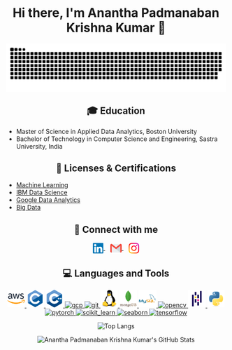 <h1 align="center">Hi there, I'm Anantha Padmanaban Krishna Kumar 👋</h1>

<p align="center">
  <a href="https://github.com/AnanthaPadmanaban-KrishnaKumar">
    <img align="center" src="https://github.com/1999AZZAR/1999AZZAR/blob/main/resources/img/grid-snake.svg" alt="snake game" />
  </a>
</p>

<h2 align="center">🎓 Education</h2>

- Master of Science in Applied Data Analytics, Boston University
- Bachelor of Technology in Computer Science and Engineering, Sastra University, India

<h2 align="center">📜 Licenses & Certifications</h2>

- [Machine Learning](https://www.coursera.org/account/accomplishments/certificate/CAHB8ZZ4ETU6) 
- [IBM Data Science](https://www.coursera.org/account/accomplishments/specialization/certificate/9U989P7SHPYD)
- [Google Data Analytics](https://www.coursera.org/account/accomplishments/specialization/certificate/DN7AK6FR844A)
- [Big Data](https://www.coursera.org/account/accomplishments/specialization/NQ5LRRTVKADH)


<h2 align="center">🔗 Connect with me</h2>

<p align="center">
  <a href="https://linkedin.com/in/anantha-padmanaban-krishna-kumar/" target="blank">
    <img align="center" alt="Anantha Padmanaban | Linkedin" width="24px" src="https://github.com/SatYu26/SatYu26/blob/master/Assets/Linkedin.svg" />
  </a>
  &nbsp;&nbsp;
  <a href="mailto:anantha11k@gmail.com">
    <img align="center" alt="Anantha Padmanaban | Gmail" width="26px" src="https://github.com/SatYu26/SatYu26/blob/master/Assets/Gmail.svg" />
  </a>
  &nbsp;&nbsp;
  <a href="https://www.instagram.com/pawan_1100_/">
    <img align="center" alt="Anantha Padmanaban | Instagram" width="24px" src="https://github.com/SatYu26/SatYu26/blob/master/Assets/Instagram.svg" />
  </a>
</p>

<h2 align="center">💻 Languages and Tools</h2>

<p align="center">
  <!-- Your languages and tools here -->
  <a href="https://aws.amazon.com" target="_blank" rel="noreferrer">
    <img src="https://raw.githubusercontent.com/devicons/devicon/master/icons/amazonwebservices/amazonwebservices-original-wordmark.svg" alt="aws" width="40" height="40"/>
  </a>
  <a href="https://www.cprogramming.com/" target="_blank" rel="noreferrer">
    <img src="https://raw.githubusercontent.com/devicons/devicon/master/icons/c/c-original.svg" alt="c" width="40" height="40"/>
  </a>
  <a href="https://www.w3schools.com/cpp/" target="_blank" rel="noreferrer">
    <img src="https://raw.githubusercontent.com/devicons/devicon/master/icons/cplusplus/cplusplus-original.svg" alt="cplusplus" width="40" height="40"/>
  </a>
  <a href="https://cloud.google.com" target="_blank" rel="noreferrer">
    <img src="https://www.vectorlogo.zone/logos/google_cloud/google_cloud-icon.svg" alt="gcp" width="40" height="40"/>
  </a>
  <a href="https://git-scm.com/" target="_blank" rel="noreferrer">
    <img src="https://www.vectorlogo.zone/logos/git-scm/git-scm-icon.svg" alt="git" width="40" height="40"/>
  </a>
  <a href="https://www.linux.org/" target="_blank" rel="noreferrer">
    <img src="https://raw.githubusercontent.com/devicons/devicon/master/icons/linux/linux-original.svg" alt="linux" width="40" height="40"/>
  </a>
  <a href="https://www.mongodb.com/" target="_blank" rel="noreferrer">
    <img src="https://raw.githubusercontent.com/devicons/devicon/master/icons/mongodb/mongodb-original-wordmark.svg" alt="mongodb" width="40" height="40"/>
  </a>
  <a href="https://www.mysql.com/" target="_blank" rel="noreferrer">
    <img src="https://raw.githubusercontent.com/devicons/devicon/master/icons/mysql/mysql-original-wordmark.svg" alt="mysql" width="40" height="40"/>
  </a>
  <a href="https://opencv.org/" target="_blank" rel="noreferrer">
    <img src="https://www.vectorlogo.zone/logos/opencv/opencv-icon.svg" alt="opencv" width="40" height="40"/>
  </a>
  <a href="https://pandas.pydata.org/" target="_blank" rel="noreferrer">
    <img src="https://raw.githubusercontent.com/devicons/devicon/2ae2a900d2f041da66e950e4d48052658d850630/icons/pandas/pandas-original.svg" alt="pandas" width="40" height="40"/>
  </a>
  <a href="https://www.python.org" target="_blank" rel="noreferrer">
    <img src="https://raw.githubusercontent.com/devicons/devicon/master/icons/python/python-original.svg" alt="python" width="40" height="40"/>
  </a>
  <a href="https://pytorch.org/" target="_blank" rel="noreferrer">
    <img src="https://www.vectorlogo.zone/logos/pytorch/pytorch-icon.svg" alt="pytorch" width="40" height="40"/>
  </a>
  <a href="https://scikit-learn.org/" target="_blank" rel="noreferrer">
    <img src="https://upload.wikimedia.org/wikipedia/commons/0/05/Scikit_learn_logo_small.svg" alt="scikit_learn" width="40" height="40"/>
  </a>
  <a href="https://seaborn.pydata.org/" target="_blank" rel="noreferrer">
    <img src="https://seaborn.pydata.org/_images/logo-mark-lightbg.svg" alt="seaborn" width="40" height="40"/>
  </a>
  <a href="https://www.tensorflow.org" target="_blank" rel="noreferrer">
    <img src="https://www.vectorlogo.zone/logos/tensorflow/tensorflow-icon.svg" alt="tensorflow" width="40" height="40"/>
  </a>
</p>

<p align="center">
  <img src="https://github-readme-stats.vercel.app/api/top-langs/?username=ananthapadmanaban-krishnakumar&layout=compact" alt="Top Langs"/>
</p>

<p align="center">
  <img src="https://github-readme-stats.vercel.app/api?username=ananthapadmanaban-krishnakumar&show_icons=true" alt="Anantha Padmanaban Krishna Kumar's GitHub Stats" />
</p>
